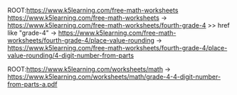 ROOT:https://www.k5learning.com/free-math-worksheets
    https://www.k5learning.com/free-math-worksheets
        -> https://www.k5learning.com/free-math-worksheets/fourth-grade-4   >> href like "grade-4"
            -> https://www.k5learning.com/free-math-worksheets/fourth-grade-4/place-value-rounding
                -> https://www.k5learning.com/free-math-worksheets/fourth-grade-4/place-value-rounding/4-digit-number-from-parts

ROOT:https://www.k5learning.com/worksheets/math
                    -> https://www.k5learning.com/worksheets/math/grade-4-4-digit-number-from-parts-a.pdf